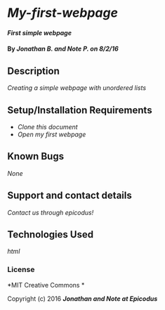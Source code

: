 # _My-first-webpage_

#### _First simple webpage_

#### By _**Jonathan B. and Note P. on 8/2/16**_

## Description
_Creating a simple webpage with unordered lists_

## Setup/Installation Requirements

* _Clone this document_
* _Open my first webpage_

## Known Bugs

_None_

## Support and contact details

_Contact us through epicodus!_

## Technologies Used

_html_

### License

*MIT Creative Commons *

Copyright (c) 2016 **_Jonathan and Note at Epicodus_**
